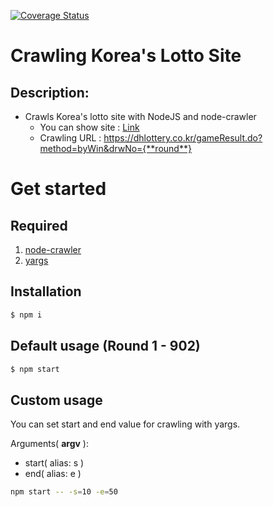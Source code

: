 [![Coverage Status](https://coveralls.io/repos/github/ATKeit/lotto-crawling/badge.svg?branch=master)](https://coveralls.io/github/ATKeit/lotto-crawling?branch=master)

# Crawling Korea's Lotto Site

## Description: 
- Crawls Korea's lotto site with NodeJS and node-crawler
  - You can show site : [Link](https://dhlottery.co.kr)
  - Crawling URL : https://dhlottery.co.kr/gameResult.do?method=byWin&drwNo={**round**}

# Get started

## Required
1. [node-crawler](https://github.com/bda-research/node-crawler)
2. [yargs](https://github.com/yargs/yargs)

## Installation
 ```bash
 $ npm i
```

## Default usage (Round 1 - 902)
```bash
$ npm start
```

## Custom usage
You can set start and end value for crawling with yargs.

Arguments( **argv** ): 

- start( alias: s )
- end( alias: e )

```bash
npm start -- -s=10 -e=50
```
